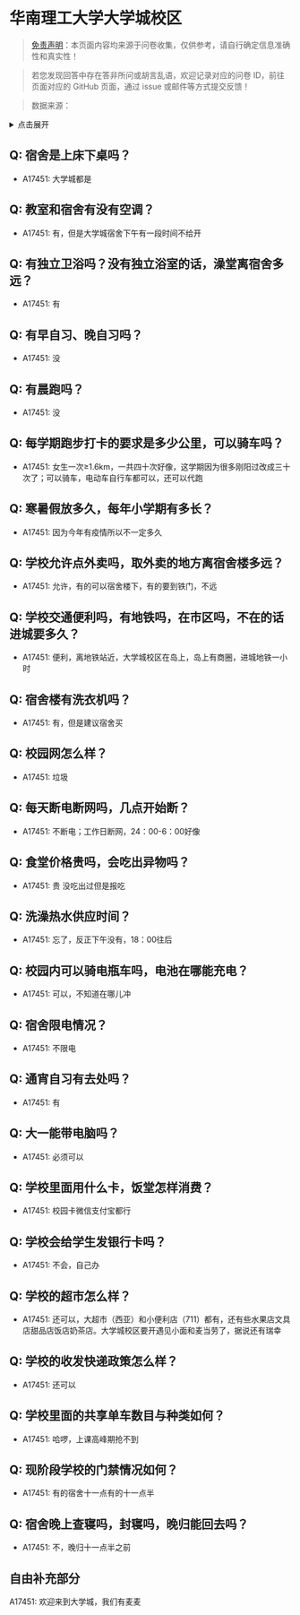 # 华南理工大学大学城校区

> [免责声明](https://colleges.chat/#_3)：本页面内容均来源于问卷收集，仅供参考，请自行确定信息准确性和真实性！

> 若您发现回答中存在答非所问或胡言乱语，欢迎记录对应的问卷 ID，前往页面对应的 GitHub 页面，通过 issue 或邮件等方式提交反馈！

> 数据来源：

<details><summary>点击展开</summary>
<ul>
<li>A17451: 匿名 (2023 年 06 月)</li>
</ul>
</details>

## Q: 宿舍是上床下桌吗？

- A17451: 大学城都是

## Q: 教室和宿舍有没有空调？

- A17451: 有，但是大学城宿舍下午有一段时间不给开

## Q: 有独立卫浴吗？没有独立浴室的话，澡堂离宿舍多远？

- A17451: 有

## Q: 有早自习、晚自习吗？

- A17451: 没

## Q: 有晨跑吗？

- A17451: 没

## Q: 每学期跑步打卡的要求是多少公里，可以骑车吗？

- A17451: 女生一次≥1.6km，一共四十次好像，这学期因为很多刚阳过改成三十次了；可以骑车，电动车自行车都可以，还可以代跑

## Q: 寒暑假放多久，每年小学期有多长？

- A17451: 因为今年有疫情所以不一定多久

## Q: 学校允许点外卖吗，取外卖的地方离宿舍楼多远？

- A17451: 允许，有的可以宿舍楼下，有的要到铁门，不远

## Q: 学校交通便利吗，有地铁吗，在市区吗，不在的话进城要多久？

- A17451: 便利，离地铁站近，大学城校区在岛上，岛上有商圈，进城地铁一小时

## Q: 宿舍楼有洗衣机吗？

- A17451: 有，但是建议宿舍买

## Q: 校园网怎么样？

- A17451: 垃圾

## Q: 每天断电断网吗，几点开始断？

- A17451: 不断电；工作日断网，24：00-6：00好像

## Q: 食堂价格贵吗，会吃出异物吗？

- A17451: 贵 没吃出过但是报吃

## Q: 洗澡热水供应时间？

- A17451: 忘了，反正下午没有，18：00往后

## Q: 校园内可以骑电瓶车吗，电池在哪能充电？

- A17451: 可以，不知道在哪儿冲

## Q: 宿舍限电情况？

- A17451: 不限电

## Q: 通宵自习有去处吗？

- A17451: 有

## Q: 大一能带电脑吗？

- A17451: 必须可以

## Q: 学校里面用什么卡，饭堂怎样消费？

- A17451: 校园卡微信支付宝都行

## Q: 学校会给学生发银行卡吗？

- A17451: 不会，自己办

## Q: 学校的超市怎么样？

- A17451: 还可以，大超市（西亚）和小便利店（711）都有，还有些水果店文具店甜品店饭店奶茶店。大学城校区要开遇见小面和麦当劳了，据说还有瑞幸

## Q: 学校的收发快递政策怎么样？

- A17451: 还可以

## Q: 学校里面的共享单车数目与种类如何？

- A17451: 哈啰，上课高峰期抢不到

## Q: 现阶段学校的门禁情况如何？

- A17451: 有的宿舍十一点有的十一点半

## Q: 宿舍晚上查寝吗，封寝吗，晚归能回去吗？

- A17451: 不，晚归十一点半之前

## 自由补充部分

A17451: 欢迎来到大学城，我们有麦麦